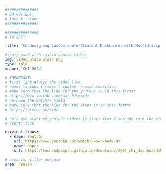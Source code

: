 ```yaml
---
###############
# DO NOT EDIT
# layout: video
###############

###############
# TO EDIT

title: "Co-designing Customizable Clinical Dashboards with Multidisciplinary Teams: Bridging the Gap in Chronic Disease Care"

# only used with custom source videos
img: video_placeholder.png
type: talk
venue: "CHI 2024"

# IMPORTANT!
# first link always the video link
# name: Youtube | vimeo | custom -> case sensitive
# make sure that the link for the youtube is in this format
# https://www.youtube.com/watch?v=<id>
# we need the watch?= field
# make sure that the link for the vimeo is in this format
# https://vimeo.com/<id>

# only use start on youtube videos to start from X seconds into the video
# start: 1536

external-links:
  - name: Youtube
    url: https://www.youtube.com/watch?v=owr-AAfKFaY
  - name: paper
    url: https://techandpeople.github.io/downloads/2024_chi_dashboardsM.pdf

# area for filter purpose
area: health
---
```

